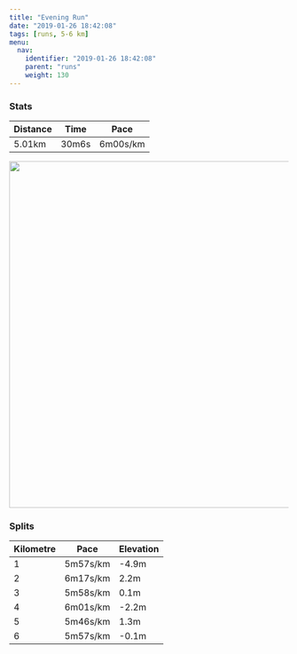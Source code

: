 ```yaml
---
title: "Evening Run"
date: "2019-01-26 18:42:08"
tags: [runs, 5-6 km]
menu:
  nav:
    identifier: "2019-01-26 18:42:08"
    parent: "runs"
    weight: 130
---
```


### Stats

| Distance | Time | Pace |
|----------|------|------|
|5.01km|30m6s|6m00s/km|

<img src='https://maps.googleapis.com/maps/api/staticmap?maptype=terrain&path=enc:aqjeIjyyLpDvIlG`B|IhNtIzX|Fbd@s@qAhAfc@oBvYnB}TiAwg@l@`B_Fw`@kI{ZgJ{OkEq@oGwK&key=AIzaSyBPVQ_iynBzLujdhfLzy8Z-5zczbktE55k&size=800x800&scale=2&markers=color:yellow|label:S|53.47105,-2.26726&markers=color:green|label:F|53.47106999999999,-2.2672800000000004' width='625' />

### Splits

| Kilometre | Pace | Elevation |
|------|------|-----------|
|1|5m57s/km|-4.9m|
|2|6m17s/km|2.2m|
|3|5m58s/km|0.1m|
|4|6m01s/km|-2.2m|
|5|5m46s/km|1.3m|
|6|5m57s/km|-0.1m|
